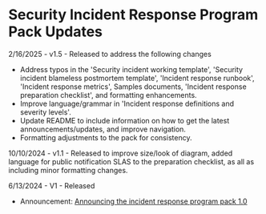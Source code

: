 # Security Incident Response Program Pack Updates

2/16/2025 - v1.5 - Released to address the following changes
 * Address typos in the 'Security incident working template', 'Security incident blameless postmortem template', 'Incident response runbook', 'Incident response metrics', Samples documents, 'Incident response preparation checklist', and formatting enhancements.
 * Improve language/grammar in 'Incident response definitions and severity levels'.
 * Update README to include information on how to get the latest announcements/updates, and improve navigation. 
 * Formatting adjustments to the pack for consistency.

10/10/2024 - v1.1 - Released to improve size/look of diagram, added language for public notification SLAS to the preparation checklist, as all as including minor formatting changes.

6/13/2024 - V1 - Released
  * Announcement: <a href="https://www.sectemplates.com/2024/08/announcing-the-vulnerability-management-program-pack-10.html">Announcing the incident response program pack 1.0</a>
